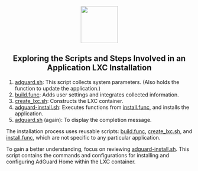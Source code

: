 <div align="center">
<img src="https://raw.githubusercontent.com/BillBlight/Proxmox_scripts/main/misc/images/logo.png" height="100px" />
</div>
<h2><div align="center">Exploring the Scripts and Steps Involved in an Application LXC Installation</div></h2>

1) [adguard.sh](https://github.com/BillBlight/Proxmox_scripts/blob/main/ct/adguard.sh): This script collects system parameters. (Also holds the function to update the application.)
2) [build.func](https://github.com/BillBlight/Proxmox_scripts/blob/main/misc/build.func): Adds user settings and integrates collected information.
3) [create_lxc.sh](https://github.com/BillBlight/Proxmox_scripts/blob/main/ct/create_lxc.sh): Constructs the LXC container.
4) [adguard-install.sh](https://github.com/BillBlight/Proxmox_scripts/blob/main/install/adguard-install.sh): Executes functions from [install.func](https://github.com/BillBlight/Proxmox_scripts/blob/main/misc/install.func), and installs the application.
5) [adguard.sh](https://github.com/BillBlight/Proxmox_scripts/blob/main/ct/adguard.sh) (again): To display the completion message.

The installation process uses reusable scripts: [build.func](https://github.com/BillBlight/Proxmox_scripts/blob/main/misc/build.func), [create_lxc.sh](https://github.com/BillBlight/Proxmox_scripts/blob/main/ct/create_lxc.sh), and [install.func](https://github.com/BillBlight/Proxmox_scripts/blob/main/misc/install.func), which are not specific to any particular application.

To gain a better understanding, focus on reviewing [adguard-install.sh](https://github.com/BillBlight/Proxmox_scripts/blob/main/install/adguard-install.sh). This script contains the commands and configurations for installing and configuring AdGuard Home within the LXC container.
